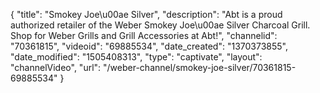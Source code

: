 {
    "title": "Smokey Joe\u00ae Silver",
    "description": "Abt is a proud authorized retailer of the Weber Smokey Joe\u00ae Silver Charcoal Grill. Shop for Weber Grills and Grill Accessories at Abt!",
    "channelid": "70361815",
    "videoid": "69885534",
    "date_created": "1370373855",
    "date_modified": "1505408313",
    "type": "captivate",
    "layout": "channelVideo",
    "url": "\/weber-channel\/smokey-joe-silver\/70361815-69885534"
}